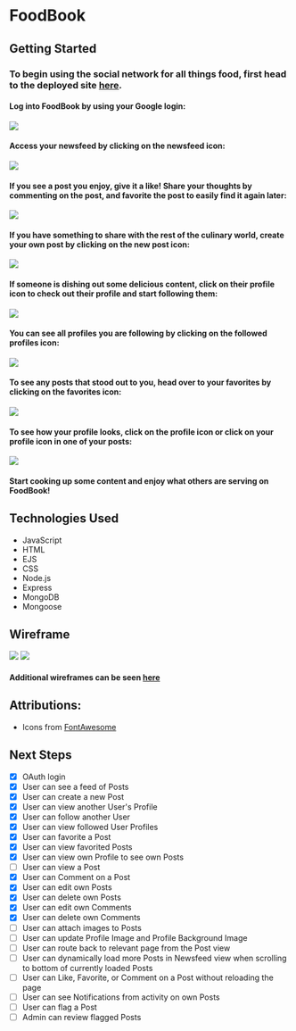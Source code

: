 # FoodBook

## Getting Started

### To begin using the social network for all things food, first head to the deployed site [here]().

#### Log into FoodBook by using your Google login:

<img src="./public/images/readme/FBLoginScreen.png">

#### Access your newsfeed by clicking on the newsfeed icon:

<img src="./public/images/readme/FBNewsfeed.png">

#### If you see a post you enjoy, give it a like! Share your thoughts by commenting on the post, and favorite the post to easily find it again later:

<img src="./public/images/readme/FBPostComment.png">

#### If you have something to share with the rest of the culinary world, create your own post by clicking on the new post icon:

<img src="./public/images/readme/FBNewPost.png">

#### If someone is dishing out some delicious content, click on their profile icon to check out their profile and start following them:

<img src="./public/images/readme/FBProfileView.png">

#### You can see all profiles you are following by clicking on the followed profiles icon:

<img src="./public/images/readme/FBFollowedProfiles.png">

#### To see any posts that stood out to you, head over to your favorites by clicking on the favorites icon:

<img src="./public/images/readme/FBFavoritePosts.png">

#### To see how your profile looks, click on the profile icon or click on your profile icon in one of your posts:

<img src="./public/images/readme/FBViewYourProfile.png">

#### Start cooking up some content and enjoy what others are serving on FoodBook!
## Technologies Used

- JavaScript
- HTML
- EJS
- CSS
- Node.js
- Express
- MongoDB
- Mongoose

## Wireframe

<img src="./public/images/readme/FBNewsfeedView(Mobile).png">
<img src="./public/images/readme/FBHomeView-ExpandedComments(Desktop).png">

#### Additional wireframes can be seen [here](https://trello.com/b/87eZplTi/foodbook)

## Attributions:

* Icons from [FontAwesome](https://fontawesome.com/)

## Next Steps

- [x] OAuth login
- [x] User can see a feed of Posts
- [x] User can create a new Post
- [x] User can view another User's Profile
- [x] User can follow another User
- [x] User can view followed User Profiles
- [x] User can favorite a Post
- [x] User can view favorited Posts
- [x] User can view own Profile to see own Posts
- [ ] User can view a Post
- [x] User can Comment on a Post
- [x] User can edit own Posts
- [x] User can delete own Posts
- [x] User can edit own Comments
- [x] User can delete own Comments
- [ ] User can attach images to Posts
- [ ] User can update Profile Image and Profile Background Image
- [ ] User can route back to relevant page from the Post view
- [ ] User can dynamically load more Posts in Newsfeed view when scrolling to bottom of currently loaded Posts
- [ ] User can Like, Favorite, or Comment on a Post without reloading the page
- [ ] User can see Notifications from activity on own Posts
- [ ] User can flag a Post
- [ ] Admin can review flagged Posts